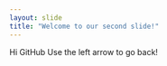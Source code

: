 ```yaml
---
layout: slide
title: "Welcome to our second slide!"
---
```

Hi GitHub 
Use the left arrow to go back!
